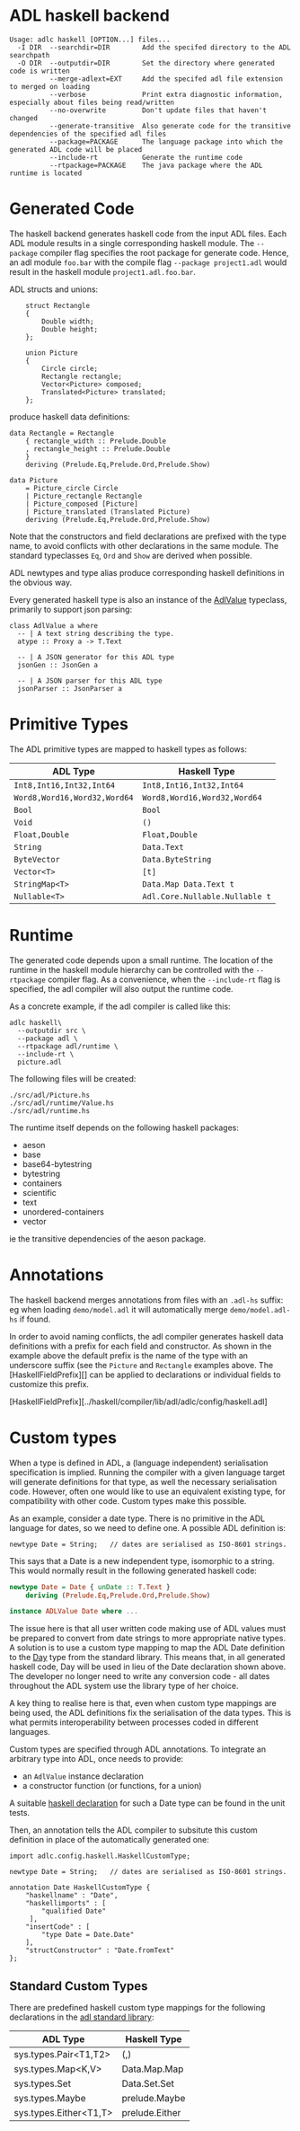 # ADL haskell backend

```
Usage: adlc haskell [OPTION...] files...
  -I DIR  --searchdir=DIR        Add the specifed directory to the ADL searchpath
  -O DIR  --outputdir=DIR        Set the directory where generated code is written
          --merge-adlext=EXT     Add the specifed adl file extension to merged on loading
          --verbose              Print extra diagnostic information, especially about files being read/written
          --no-overwrite         Don't update files that haven't changed
          --generate-transitive  Also generate code for the transitive dependencies of the specified adl files
          --package=PACKAGE      The language package into which the generated ADL code will be placed
          --include-rt           Generate the runtime code
          --rtpackage=PACKAGE    The java package where the ADL runtime is located
```

# Generated Code

The haskell backend generates haskell code from the input ADL
files. Each ADL module results in a single corresponding haskell
module. The `--package` compiler flag specifies the root package for
generate code. Hence, an adl module `foo.bar` with the compile flag
`--package project1.adl` would result in the haskell module
`project1.adl.foo.bar`.

ADL structs and unions:

```
    struct Rectangle
    {
        Double width;
        Double height;
    };

    union Picture
    {
        Circle circle;
        Rectangle rectangle;
        Vector<Picture> composed;
        Translated<Picture> translated;
    };
```

produce haskell data definitions:

```
data Rectangle = Rectangle
    { rectangle_width :: Prelude.Double
    , rectangle_height :: Prelude.Double
    }
    deriving (Prelude.Eq,Prelude.Ord,Prelude.Show)

data Picture
    = Picture_circle Circle
    | Picture_rectangle Rectangle
    | Picture_composed [Picture]
    | Picture_translated (Translated Picture)
    deriving (Prelude.Eq,Prelude.Ord,Prelude.Show)
```

Note that the constructors and field declarations are prefixed with
the type name, to avoid conflicts with other declarations in the same
module. The standard typeclasses `Eq`, `Ord` and `Show` are derived
when possible.

ADL newtypes and type alias produce corresponding haskell definitions
in the obvious way.

Every generated haskell type is also an instance of the
[AdlValue][adlvalue] typeclass, primarily to support json parsing:

```
class AdlValue a where
  -- | A text string describing the type.
  atype :: Proxy a -> T.Text

  -- | A JSON generator for this ADL type
  jsonGen :: JsonGen a

  -- | A JSON parser for this ADL type
  jsonParser :: JsonParser a
```

[adlvalue]:../haskell/runtime/src/ADL/Core/Value.hs#L63

# Primitive Types

The ADL primitive types are mapped to haskell types as follows:

| ADL Type                     | Haskell Type                   |
|------------------------------|--------------------------------|
| `Int8,Int16,Int32,Int64`     | `Int8,Int16,Int32,Int64`       |
| `Word8,Word16,Word32,Word64` | `Word8,Word16,Word32,Word64`   |
| `Bool`                       | `Bool`                         |
| `Void`                       | `()`                           |
| `Float,Double`               | `Float,Double`                 |
| `String`                     | `Data.Text`                    |
| `ByteVector`                 | `Data.ByteString`              |
| `Vector<T>`                  | `[t]`                          |
| `StringMap<T>`               | `Data.Map Data.Text t`         |
| `Nullable<T>`                | `Adl.Core.Nullable.Nullable t` |

# Runtime

The generated code depends upon a small runtime. The location of the
runtime in the haskell module hierarchy can be controlled with the
`--rtpackage` compiler flag. As a convenience, when the `--include-rt`
flag is specified, the adl compiler will also output the runtime code.

As a concrete example, if the adl compiler is called like this:

```
adlc haskell\
  --outputdir src \
  --package adl \
  --rtpackage adl/runtime \
  --include-rt \
  picture.adl
```
The following files will be created:

```
./src/adl/Picture.hs
./src/adl/runtime/Value.hs
./src/adl/runtime.hs
```

The runtime itself depends on the following haskell packages:

* aeson
* base
* base64-bytestring
* bytestring
* containers
* scientific
* text
* unordered-containers
* vector

ie the transitive dependencies of the aeson package.

# Annotations

The haskell backend merges annotations from files with an `.adl-hs`
suffix: eg when loading `demo/model.adl` it will automatically merge
`demo/model.adl-hs` if found.

In order to avoid naming conflicts, the adl compiler generates haskell
data definitions with a prefix for each field and constructor. As
shown in the example above the default prefix is the name of the type
with an underscore suffix (see the `Picture` and `Rectangle` examples
above.  The [HaskellFieldPrefix][] can be applied to declarations or
individual fields to customize this prefix.

[HaskellFieldPrefix][../haskell/compiler/lib/adl/adlc/config/haskell.adl]

# Custom types

When a type is defined in ADL, a (language independent) serialisation
specification is implied. Running the compiler with a given language
target will generate definitions for that type, as well the necessary
serialisation code.  However, often one would like to use an
equivalent existing type, for compatibility with other code. Custom
types make this possible.

As an example, consider a date type. There is no primitive in the ADL
language for dates, so we need to define one. A possible ADL definition is:

```
newtype Date = String;   // dates are serialised as ISO-8601 strings.
```

This says that a Date is a new independent type, isomorphic to a
string. This would normally result in the following generated haskell
code:

```Haskell
newtype Date = Date { unDate :: T.Text }
    deriving (Prelude.Eq,Prelude.Ord,Prelude.Show)

instance ADLValue Date where ...
```

The issue here is that all user written code making use of ADL values
must be prepared to convert from date strings to more appropriate
native types. A solution is to use a custom type mapping to map the
ADL Date definition to the [Day][dayhs] type from the standard
library. This means that, in all generated haskell code, Day will be
used in lieu of the Date declaration shown above. The developer no
longer need to write any conversion code - all dates throughout the
ADL system use the library type of her choice.

A key thing to realise here is that, even when custom type mappings
are being used, the ADL definitions fix the serialisation of the data
types. This is what permits interoperability between processes coded
in different languages.

Custom types are specified through ADL annotations. To integrate an
arbitrary type into ADL, once needs to provide:

  * an `AdlValue` instance declaration
  * a constructor function (or functions, for a union)

A suitable [haskell declaration][datehs] for such a Date type can be
found in the unit tests.

Then, an annotation tells the ADL compiler to subsitute this custom
definition in place of the automatically generated one:

```
import adlc.config.haskell.HaskellCustomType;

newtype Date = String;   // dates are serialised as ISO-8601 strings.

annotation Date HaskellCustomType {
    "haskellname" : "Date",
    "haskellimports" : [
        "qualified Date"
     ],
    "insertCode" : [
        "type Date = Date.Date"
    ],
    "structConstructor" : "Date.fromText"
};
```

## Standard Custom Types

There are predefined haskell custom type mappings for the following
declarations in the [adl standard library][stdlib]:

| ADL Type               | Haskell Type   |
|------------------------|----------------|
| sys.types.Pair<T1,T2>  | (,)            |
| sys.types.Map<K,V>     | Data.Map.Map   |
| sys.types.Set<V>       | Data.Set.Set   |
| sys.types.Maybe<T>     | prelude.Maybe  |
| sys.types.Either<T1,T> | prelude.Either |


[dayhs]: http://hackage.haskell.org/package/time-1.1.2.1/docs/Data-Time-Calendar.html#t%3ADay
[datehs]:../haskell/compiler/tests/test4/input/Date.hs
[stdlib]:../adl/stdlib
